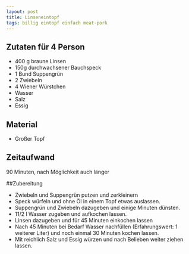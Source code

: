 ```yaml
---
layout: post
title: Linseneintopf
tags: billig eintopf einfach meat-pork
---
```

## Zutaten für 4 Person
* 400 g braune Linsen
* 150g durchwachsener Bauchspeck
* 1 Bund Suppengrün
* 2 Zwiebeln
* 4 Wiener Würstchen
* Wasser
* Salz
* Essig

## Material
* Großer Topf

## Zeitaufwand
90 Minuten, nach Möglichkeit auch länger

##Zubereitung
* Zwiebeln und Suppengrün putzen und zerkleinern
* Speck würfeln und ohne Öl in einem Topf etwas auslassen.
* Suppengrün und Zwiebeln dazugeben und einige Minuten dünsten.
* 11/2 l Wasser zugeben und aufkochen lassen.
* Linsen dazugeben und für 45 Minuten einkochen lassen
* Nach 45 Minuten bei Bedarf Wasser nachfüllen (Erfahrungswert: 1
  weiterer Liter) und noch einmal 30 Minuten kochen lassen.
* Mit reichlich Salz und Essig würzen und nach Belieben weiter ziehen
  lassen.
